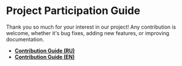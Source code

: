 # Project Participation Guide

Thank you so much for your interest in our project! Any contribution is welcome, whether it's bug fixes, adding new 
features, or improving documentation.

*   [**Contribution Guide (RU)**](./.github/documentation/ru/CONTRIBUTING.md)
*   [**Contribution Guide (EN)**](./.github/documentation/en/CONTRIBUTING.md)
